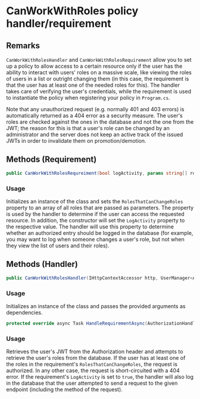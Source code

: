 ﻿# CanWorkWithRoles policy handler/requirement

## Remarks
``CanWorkWithRolesHandler`` and ``CanWorkWithRolesRequirement`` allow you to set up a policy to allow access to a certain resource only if the user has the ability to interact with users' roles on a massive scale, like viewing the roles of users in a list or outright changing them (in this case, the requirement is that the user has at least one of the needed roles for this). The handler takes care of verifying the user's credentials, while the requirement is used to instantiate the policy when registering your policy in ``Program.cs``.

Note that any unauthorized request (e.g. normally 401 and 403 errors) is automatically returned as a 404 error as a security measure. The user's roles are checked against the ones in the database and not the one from the JWT; the reason for this is that a user's role can be changed by an administrator and the server does not keep an active track of the issued JWTs in order to invalidate them on promotion/demotion.

## Methods (Requirement)
```cs
public CanWorkWithRolesRequreiment(bool logActivity, params string[] roles)
```

### Usage
Initializes an instance of the class and sets the ``RolesThatCanChangeRoles`` property to an array of all roles that are passed as parameters. The property is used by the handler to determine if the user can access the requested resource. In addition, the constructor will set the ``LogActivity`` property to the respective value. The handler will use this property to determine whether an authorized entry should be logged in the database (for example, you may want to log when someone changes a user's role, but not when they view the list of users and their roles).

## Methods (Handler)
```cs
public CanWorkWithRolesHandler(IHttpContextAccessor http, UserManager<ApplicationUser> userManager, IJwtService jwtService)
```

### Usage
Initializes an instance of the class and passes the provided arguments as dependencies.

```cs
protected override async Task HandleRequirementAsync(AuthorizationHandlerContext context, CanAccessLogsRequirement requirement)
```

### Usage
Retrieves the user's JWT from the Authorization header and attempts to retrieve the user's roles from the database. If the user has at least one of the roles in the requirement's ``RolesThatCanChangeRoles``, the request is authorized. In any other case, the request is short-circuited with a 404 error. If the requirement's ``LogActivity`` is set to ``true``, the handler will also log in the database that the user attempted to send a request to the given endpoint (including the method of the request).

